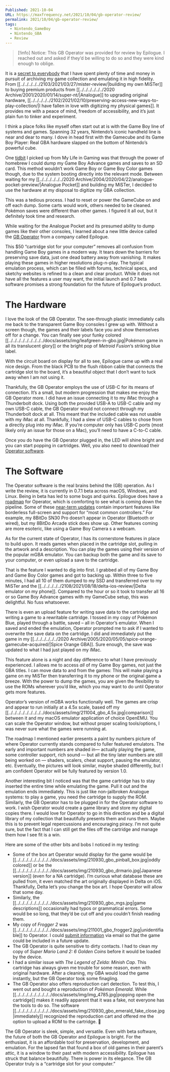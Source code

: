 ```yaml
---
Published: 2021-10-04
URL: https://maxfrequency.net/2021/10/04/gb-operator-review/
permalink: 2021/10/04/gb-operator-review/
tags:
  - Nintendo_GameBoy
  - Nintendo_GBA
  - Review
---
```

> [!info] Notice:
> This GB Operator was provided for review by Epilogue. I reached out and asked if they’d be willing to do so and they were kind enough to oblige.

It is a [secret to everybody](http://secrettoeverybody.com/) that I have spent plenty of time and money in pursuit of archiving my game collection and emulating it in high fidelity. From [[../../../../../2103/2021/03/27/mister-review/|building my own MiSTer]] to buying premium products from [[../../../../../../2020 Archive/2001/2020/01/14/super-nt/|Analogue]] to upgrading original hardware, [[../../../../../2102/2021/02/10/preserving-access-new-ways-to-play-collection/|I have fallen in love with digitizing my physical games]]. It provides me with a peace of mind, freedom of accessibility, and it’s just plain fun to tinker and experiment.

I think a place folks like myself often start out at is with the Game Boy line of systems and games. Spanning 32 years, Nintendo’s iconic handheld line is near and dear to many. I dove in head first with the Gamecube and its Game Boy Player: Real GBA hardware slapped on the bottom of Nintendo’s powerful cube.

One [tidbit](https://youtube.com/watch?v=_tVJYdZRAXg&t=1869) I picked up from My Life in Gaming was that through the power of homebrew I could dump my Game Boy Advance games and saves to an SD card. This method wouldn’t work Game Boy or Game Boy Color games though, due to the system booting directly into the relevant mode. Between waiting for my [[../../../../../../2020 Archive/2004/2020/04/22/analogue-pocket-preview/|Analogue Pocket]] and building my MiSTer, I decided to use the hardware at my disposal to digitize my GBA collection.

This was a tedious process. I had to reset or power the GameCube on and off each dump. Some carts would work, others needed to be cleaned. Pokémon saves were different than other games. I figured it all out, but it definitely took time and research.

While waiting for the Analogue Pocket and its presumed ability to dump games like their other consoles, I learned about a new little device called the [GB Operator](https://www.epilogue.co/product/gb-operator) from a company called Epilogue.

This $50 “cartridge slot for your computer” removes all confusion from handling Game Boy games in a modern way. It tears down the barriers for preserving save data, just one dead battery away from vanishing. It makes playing these games in higher resolutions plug-n-play. The typical emulation process, which can be filled with forums, technical specs, and sketchy websites is refined to a clean and clear product. While it does not have all the features a user may want, the initial launch and 0.7 beta software promises a strong foundation for the future of Epilogue’s product.
# The Hardware

I love the look of the GB Operator. The see-through plastic immediately calls me back to the transparent Game Boy consoles I grew up with. Without a screen though, the games and their labels face you and show themselves off for a change. You can finally see your funky colored [[../../../../../../../../../docs/assets/img/leafgreen-in-gbo.jpg|Pokémon game in all its translucent glory]] or the bright pop of *Metroid Fusion*‘s striking blue label.

With the circuit board on display for all to see, Epilogue came up with a real nice design. From the black PCB to the flush ribbon cable that connects the cartridge slot to the board, it’s a beautiful object that I don’t want to tuck away when I am not using it.

Thankfully, the GB Operator employs the use of USB-C for its means of connection. It’s a small, but modern progression that makes me enjoy the GB Operator more. I did have an issue connecting it to my iMac through a Thunderbolt dock. Using both the provided USB-A to USB-C cable and my own USB-C cable, the GB Operator would not connect through my Thunderbolt dock at all. This meant that the included cable was not usable with my iMac at all. Thankfully, I had a slew of USB-C cables to chose from a directly plug into my iMac. If you’re computer only has USB-C ports (most likely only an issue for those on a Mac), you’ll need to have a C-to-C cable.

Once you do have the GB Operator plugged in, the LED will shine bright and you can start popping in cartridges. Well, you also need to download their [Operator software](https://www.epilogue.co/downloads).
# The Software

The Operator software is the real brains behind the (GB) operation. As I write the review, it is currently in 0.7.1 beta across macOS, Windows, and Linux. Being in beta has led to some bugs and quirks. Epilogue does have a [roadmap](https://support.epilogue.co/hc/en-us/articles/4405966582674-Operator-Roadmap) for Operator, which is comforting to see what is coming down the pipeline. Some of these [near-term updates](https://support.epilogue.co/hc/en-us/articles/4405966784658-v0-8-beta-Planned-Features) contain important features like borderless full-screen and support for “most common controllers.” For example, my 8BitDo SN30 Pro doesn’t appear in Operator (Bluetooth or wired), but my 8BitDo Arcade stick does show up. Other features coming are more esoteric, like using a Game Boy Camera s a webcam.

As for the current state of Operator, I has its cornerstone features in place to build upon. It reads games when placed in the cartridge slot, pulling in the artwork and a description. You can play the games using their version of the popular mGBA emulator. You can backup both the game and its save to your computer, or even upload a save to the cartridge.

That is the feature I wanted to dig into first. I grabbed all of my Game Boy and Game Boy Color games and got to backing up. Within three to five minutes, I had all 10 of them dumped to my SSD and transferred over to my MiSTer and the [[../../../../../2108/2021/08/18/delta-ios-review/|Delta emulator on my phone]]. Compared to the hour or so it took to transfer all 16 or so Game Boy Advance games with my GameCube setup, this was delightful. No fuss whatsoever.

There is even an upload feature for writing save data to the cartridge and writing a game to a rewritable cartridge. I tossed in my copy of Pokémon Blue, played through a battle, saved – all in Operator’s emulator. When I saved and ended the emulation, Operator prompted me to ask if I wanted to overwrite the save data on the cartridge. I did and immediately put the game in my [[../../../../../../2020 Archive/2005/2020/05/05/spice-orange-gamecube-acquired/|Spice Orange GBA]]. Sure enough, the save was updated to what I had just played on my iMac.

This feature alone is a night and day difference to what I have previously experienced. I allows me to access *all* of my Game Boy games, not just the GBA titles. I can move data to and from the games: This will make playing a game on my MiSTer then transferring it to my phone or the original game a breeze. With the power to dump the games, you are given the flexibility to use the ROMs wherever you’d like, which you may want to do until Operator gets more features.

Operator’s version of mGBA works functionally well. The games are crisp and appear to run initially at a 4.5x scale, based off my [[../../../../../../../../../docs/assets/img/211004_gbo_4.5x.jpg|comparison]] between it and my macOS emulator application of choice OpenEMU. You can scale the Operator window, but without proper scaling tools/options, I was never sure what the games were running at.

The roadmap I mentioned earlier presents a paint by numbers picture of where Operator currently stands compared to fuller featured emulators. The early and important numbers are shaded in— actually playing the game, some controller support, rich sound — but all the tiny later numbers are still being worked on — shaders, scalers, cheat support, pausing the emulator, etc. Eventually, the pictures will look similar, maybe shaded differently, but I am confident Operator will be fully featured by version 1.0.

Another interesting bit I noticed was that the game cartridge has to stay inserted the entire time while emulating the game. Pull it out and the emulation ends immediately. This is just like non-jailbroken Analogue systems: to play a game, you need the cartridge to supply the ROM. Similarly, the GB Operator has to be plugged in for the Operator software to work. I wish Operator would create a game library and store my digital copies there. I would love for Operator to go in this direction and be a digital library of my collection that beautifully presents them and runs them. Maybe this is to prevent legal repercussions and encouraging piracy. I’m not quite sure, but the fact that I can still get the files off the cartridge and manage them how I see fit is a win.

Here are some of the other bits and bobs I noticed in my testing:

- Some of the box art Operator would display for the game would be [[../../../../../../../../../docs/assets/img/210930_gbo_pinball_box.jpg|oddly colored]] or be the [[../../../../../../../../../docs/assets/img/210930_gbo_drmario.jpg|Japanese version]] (even for a NA cartridge). I’m curious what database these are pulled from, it even matched the art originally displayed in Delta on iOS. Thankfully, Delta let’s you change the box art. I hope Operator will allow that some day.
- Similarly, the [[../../../../../../../../../docs/assets/img/210930_gbo_mgs.jpg|game descriptions]] occasionally had typos or grammatical errors. Some would be so long, that they’d be cut off and you couldn’t finish reading them.
- My copy of *Frogger 2* was [[../../../../../../../../../docs/assets/img/211001_gbo_frogger2.jpg|unidentifiable]] to Operator. I could [submit information](https://support.epilogue.co/hc/en-us/articles/360021972360-How-can-I-add-a-game-to-the-database-) via email so that the game could be included in a future update.
- The GB Operator is quite sensitive to dirty contacts. I had to clean my copy of *Super Mario Land 2: 6 Golden Coins* before it would be loaded by the device.
- I had a similar issue with *The Legend of Zelda: Minish Cap*. This cartridge has always given me trouble for some reason, even with original hardware. After a cleaning, my GBA would load the game instantly, but the GB Operator took some finagling.
- The GB Operator also offers reproduction cart detection. To test this, I went out and bought a reproduction of *Pokémon Emerald*. While [[../../../../../../../../../docs/assets/img/img_4785.jpg|popping open the cartridge]] makes it readily apparent that it was a fake, not everyone has the tools to do so. The software [[../../../../../../../../../docs/assets/img/210930_gbo_emerald_fake_close.jpg|immediately]] recognized the reproduction cart and offered me the option to upload a ROM to the cartridge. 👀

The GB Operator is sleek, simple, and versatile. Even with beta software, the future of both the GB Operator and Epilogue is bright. For the enthusiast, it is an affordable tool for preservation, development, and emulation. For the lapsed fan that found a box of old games in their parent’s attic, it is a window to their past with modern accessibility. Epilogue has struck that balance beautifully. There is power in its elegance. The GB Operator truly is a “cartridge slot for your computer.”
